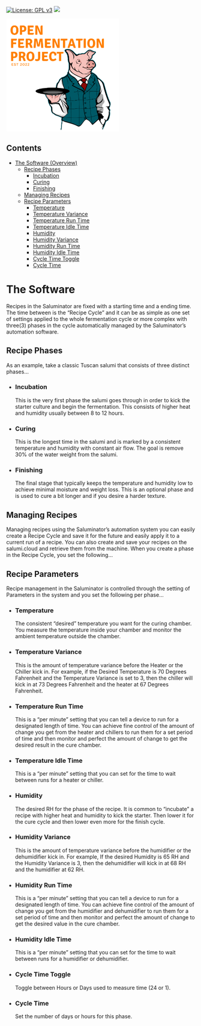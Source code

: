 [![License: GPL v3](https://img.shields.io/badge/License-GPLv3-blue.svg)](https://www.gnu.org/licenses/gpl-3.0)&nbsp;<img src="https://img.shields.io/badge/OFS v1-Open%20Fermentation%20Project%20v1-yellowgreen">

<img src="../assets/open-fermentation-project-logo-v2_500px.png" width="300"/>

## Contents

- [The Software (Overview)](#the-software)
  - [Recipe Phases](#recipe-phases)
    - [Incubation](#incubation)
    - [Curing](#curing)
    - [Finishing](#finishing)
  - [Managing Recipes](#managing-recipes)
  - [Recipe Parameters](#recipe-parameters)
    - [Temperature](#temperature)
    - [Temperature Variance](#temperature-variance)
    - [Temperature Run Time](#temperature-run-time)
    - [Temperature Idle Time](#temperature-idle-time)
    - [Humidity](#humidity)
    - [Humidity Variance](#humidity-variance)
    - [Humidity Run Time](#humidity-run-time)
    - [Humidity Idle Time](#humidity-idle-time)
    - [Cycle Time Toggle](#cycle-time-toggle)
    - [Cycle Time](#cycle-time)

# The Software

Recipes in the Saluminator are fixed with a starting time and a ending time. The time between is the “Recipe Cycle” and it can be as simple as one set of settings applied to the whole fermentation cycle or more complex with three(3) phases in the cycle automatically managed by the Saluminator’s automation software.

## Recipe Phases

As an example, take a classic Tuscan salumi that consists of three distinct phases...

- ### Incubation

  This is the very first phase the salumi goes through in order to kick the starter culture and begin the fermentation. This consists of higher heat and humidity usually between 8 to 12 hours.

- ### Curing

  This is the longest time in the salumi and is marked by a consistent temperature and humidity with constant air flow. The goal is remove 30% of the water weight from the salumi.

- ### Finishing

  The final stage that typically keeps the temperature and humidity low to achieve minimal moisture and weight loss. This is an optional phase and is used to cure a bit longer and if you desire a harder texture.

## Managing Recipes

Managing recipes using the Saluminator’s automation system you can easily create a Recipe Cycle and save it for the future and easily apply it to a current run of a recipe. You can also create and save your recipes on the salumi.cloud and retrieve them from the machine. When you create a phase in the Recipe Cycle, you set the following…

## Recipe Parameters

Recipe management in the Saluminator is controlled through the setting of Parameters in the system and you set the following per phase…

- ### Temperature

  The consistent “desired” temperature you want for the curing chamber. You measure the temperature inside your chamber and monitor the ambient temperature outside the chamber.

- ### Temperature Variance

  This is the amount of temperature variance before the Heater or the Chiller kick in. For example, if the Desired Temperature is 70 Degrees Fahrenheit and the Temperature Variance is set to 3, then the chiller will kick in at 73 Degrees Fahrenheit and the heater at 67 Degrees Fahrenheit.

- ### Temperature Run Time

  This is a “per minute” setting that you can tell a device to run for a designated length of time. You can achieve fine control of the amount of change you get from the heater and chillers to run them for a set period of time and then monitor and perfect the amount of change to get the desired result in the cure chamber.

- ### Temperature Idle Time

  This is a “per minute” setting that you can set for the time to wait between runs for a heater or chiller.

- ### Humidity

  The desired RH for the phase of the recipe. It is common to “incubate” a recipe with higher heat and humidity to kick the starter. Then lower it for the cure cycle and then lower even more for the finish cycle.

- ### Humidity Variance

  This is the amount of temperature variance before the humidifier or the dehumidifier kick in. For example, If the desired Humidity is 65 RH and the Humidity Variance is 3, then the dehumidifier will kick in at 68 RH and the humidifier at 62 RH.

- ### Humidity Run Time

  This is a “per minute” setting that you can tell a device to run for a designated length of time. You can achieve fine control of the amount of change you get from the humidifier and dehumidifier to run them for a set period of time and then monitor and perfect the amount of change to get the desired value in the cure chamber.

- ### Humidity Idle Time

  This is a “per minute” setting that you can set for the time to wait between runs for a humidifier or dehumidifier.

- ### Cycle Time Toggle

  Toggle between Hours or Days used to measure time (24 or 1).

- ### Cycle Time

  Set the number of days or hours for this phase.
